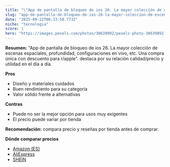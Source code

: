 ```yaml
---
title: "\"App de pantalla de bloqueo de ios 26. La mayor colección de escenas espaciales, profundidad, configuraciones en vivo, etc. Una compra única con descuento para r/apple\"."
slug: "app-de-pantalla-de-bloqueo-de-ios-26-la-mayor-coleccion-de-escenas-espaciales-pr"
date: "2025-09-22T06:33:58.773Z"
niche: "tecnologia"
score: 1
hero: "https://images.pexels.com/photos/30639092/pexels-photo-30639092.jpeg?auto=compress&cs=tinysrgb&fit=crop&h=627&w=1200&auto=compress&cs=tinysrgb&w=1200&h=675&fit=crop"
---
```


**Resumen:** "App de pantalla de bloqueo de ios 26. La mayor colección de escenas espaciales, profundidad, configuraciones en vivo, etc. Una compra única con descuento para r/apple". destaca por su relación calidad/precio y utilidad en el día a día.

**Pros**
- Diseño y materiales cuidados
- Buen rendimiento para su categoría
- Valor sólido frente a alternativas

**Contras**
- Puede no ser la mejor opción para usos muy exigentes
- El precio puede variar por tienda

**Recomendación:** compara precio y reseñas por tienda antes de comprar.

**Dónde comparar precios**
- [Amazon (ES)](https://www.amazon.es/s?k=%22App%20de%20pantalla%20de%20bloqueo%20de%20ios%2026.%20La%20mayor%20colecci%C3%B3n%20de%20escenas%20espaciales%2C%20profundidad%2C%20configuraciones%20en%20vivo%2C%20etc.%20Una%20compra%20%C3%BAnica%20con%20descuento%20para%20r%2Fapple%22.&tag=teknovashop25-21)
- [AliExpress](https://www.aliexpress.com/wholesale?SearchText=%22App%20de%20pantalla%20de%20bloqueo%20de%20ios%2026.%20La%20mayor%20colecci%C3%B3n%20de%20escenas%20espaciales%2C%20profundidad%2C%20configuraciones%20en%20vivo%2C%20etc.%20Una%20compra%20%C3%BAnica%20con%20descuento%20para%20r%2Fapple%22.)
- [SHEIN](https://www.shein.com/pdsearch/%22App%20de%20pantalla%20de%20bloqueo%20de%20ios%2026.%20La%20mayor%20colecci%C3%B3n%20de%20escenas%20espaciales%2C%20profundidad%2C%20configuraciones%20en%20vivo%2C%20etc.%20Una%20compra%20%C3%BAnica%20con%20descuento%20para%20r%2Fapple%22.)